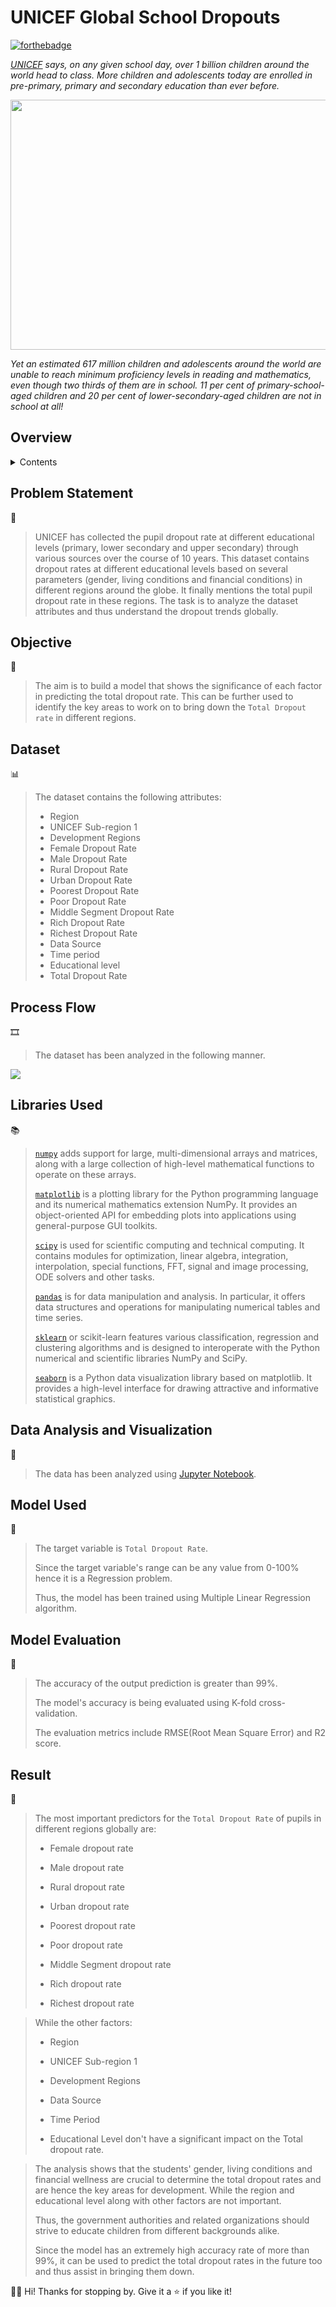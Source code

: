 <!-- INTRODUCTION -->

# UNICEF Global School Dropouts

[![forthebadge](http://forthebadge.com/images/badges/made-with-python.svg)](http://forthebadge.com)

*[UNICEF](https://www.unicef.org/education) says, on any given school day, over 1 billion children around the world head to class. More children and adolescents today are enrolled in pre-primary, primary and secondary education than ever before.*

<p align="center">
<img src="https://user-images.githubusercontent.com/55178494/141785815-a5feb025-3cbd-4b6f-9d1d-b60c34d528bf.png" height="400" width="700">
</p>

*Yet an estimated 617 million children and adolescents around the world are unable to reach minimum proficiency levels in reading and mathematics, even though two thirds of them are in school. 11 per cent of primary-school-aged children and 20 per cent of lower-secondary-aged children are not in school at all!*

<!-- ABOUT THE PROJECT -->

## Overview

<details>
  <summary>Contents</summary>
  <ul>
    <li>
      <a href="#problem-statement">Problem Statement</a>
    </li>
    <li>
      <a href="#objective">Objective</a>
    </li>
    <li>
      <a href="#dataset">Dataset</a>
    </li>
    <li>
      <a href="#process-flow">Process Flow</a>
    </li>
    <li>
      <a href="#libraries-used">Libraries Used</a>
    </li>
    <li>
      <a href="#data-analysis-and-visualization">Data Analysis and Visualization</a>
    </li>
    <li>
      <a href="#model-used">Model Used</a>
    </li>
    <li>
      <a href="#model-evaluation">Model Evaluation</a>
    </li>
    <li>
      <a href="#result">Result</a>
    </li>
  </ul>
</details>

<!-- DETAILED EXPLANATION -->

## Problem Statement
🤔
> UNICEF has collected the pupil dropout rate at different educational levels (primary, lower secondary and upper secondary) through various sources over the course of 10 years.
> This dataset contains dropout rates at different educational levels based on several parameters (gender, living conditions and financial conditions) in different regions around the globe.
> It finally mentions the total pupil dropout rate in these regions.
> The task is to analyze the dataset attributes and thus understand the dropout trends globally.

## Objective
🎯
> The aim is to build a model that shows the significance of each factor in predicting the total dropout rate.
> This can be further used to identify the key areas to work on to bring down the `Total Dropout rate` in different regions.


## Dataset
📊
> The dataset contains the following attributes:
> 
> * Region
> * UNICEF Sub-region 1	
> * Development Regions	
> * Female Dropout Rate
> * Male Dropout Rate
> * Rural Dropout Rate
> * Urban Dropout Rate
> * Poorest Dropout Rate
> * Poor Dropout Rate
> * Middle Segment Dropout Rate
> * Rich Dropout Rate
> * Richest Dropout Rate
> * Data Source	
> * Time period
> * Educational level	
> * Total Dropout Rate


## Process Flow
🎞️
> The dataset has been analyzed in the following manner.
> <p align="center">
  <img src="process-flow.png">
  </p>
  
## Libraries Used
📚
> [`numpy`](https://numpy.org/doc/stable/)  adds support for large, multi-dimensional arrays and matrices, along with a large collection of high-level mathematical functions to operate on these arrays.
> 
> [`matplotlib`](https://matplotlib.org/stable/) is a plotting library for the Python programming language and its numerical mathematics extension NumPy. It provides an object-oriented API for embedding plots into applications using general-purpose GUI toolkits.
> 
> [`scipy`](https://scipy.github.io/devdocs/index.html) is used for scientific computing and technical computing. It contains modules for optimization, linear algebra, integration, interpolation, special functions, FFT, signal and image processing, ODE solvers and other tasks.
> 
> [`pandas`](https://pandas.pydata.org/pandas-docs/stable/reference/api/pandas.DataFrame.html) is for data manipulation and analysis. In particular, it offers data structures and operations for manipulating numerical tables and time series.
> 
> [`sklearn`](https://scikit-learn.org/stable/) or scikit-learn features various classification, regression and clustering algorithms and is designed to interoperate with the Python numerical and scientific libraries NumPy and SciPy.
> 
> [`seaborn`](https://seaborn.pydata.org/) is a Python data visualization library based on matplotlib. It provides a high-level interface for drawing attractive and informative statistical graphics.

## Data Analysis and Visualization
👀
> The data has been analyzed using [Jupyter Notebook](https://github.com/Aadya178/UNICEF-Global-School-Dropouts/blob/main/UNICEF%20Global%20School%20Dropouts.ipynb).

## Model Used
🤖
> The target variable is `Total Dropout Rate`.
>
> Since the target variable's range can be any value from 0-100% hence it is a Regression problem.
> 
> Thus, the model has been trained using Multiple Linear Regression algorithm.

## Model Evaluation
💯 
> 
> The accuracy of the output prediction is greater than 99%.
> 
> The model's accuracy is being evaluated using K-fold cross-validation.
> 
> The evaluation metrics include RMSE(Root Mean Square Error) and R2 score.

## Result
🏁
>The most important predictors for the `Total Dropout Rate` of pupils in different regions globally are:
>
> * Female dropout rate
>
> * Male dropout rate
>
> * Rural dropout rate
>
> * Urban dropout rate
>
> * Poorest dropout rate
>
> * Poor dropout rate
>
> * Middle Segment dropout rate
>
> * Rich dropout rate
>
> * Richest dropout rate

> While the other factors:
>
> * Region
> 
> * UNICEF Sub-region 1
>
> * Development Regions
>
> * Data Source
>
> * Time Period
>
> * Educational Level
> don't have a significant impact on the Total dropout rate.

> The analysis shows that the students' gender, living conditions and financial wellness are crucial to determine the total dropout rates and are hence the key areas for development. While the region and educational level along with other factors are not important.
> 
> Thus, the government authorities and related organizations should strive to educate children from different backgrounds alike.
> 
> Since the model has an extremely high accuracy rate of more than 99%, it can be used to predict the total dropout rates in the future too and thus assist in bringing them down.



👋🏻 Hi! Thanks for stopping by. Give it a ⭐ if you like it!
